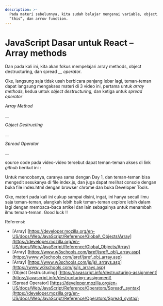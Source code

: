 ```yaml
---
description: >-
  Pada materi sebelumnya, kita sudah belajar mengenai variable, object, scope,
  “this”, dan arrow function.
---
```


# JavaScript Dasar untuk React – Array methods

 Dan pada kali ini, kita akan fokus mempelajari array methods, object destructuring, dan spread __ _operator_.

Oke, langsung saja tidak usah berbicara panjang lebar lagi, teman-teman dapat langsung mengakses materi di 3 video ini, pertama untuk _array methods_, kedua untuk _object destructuring,_ dan ketiga untuk _spread operator_

_Array Method_

\_\_

_Object Destructing_

\_\_

_Spread Operator_

\_\_

source code pada video-video tersebut dapat teman-teman akses di link _github_ berikut ini :



Untuk mencobanya, caranya sama dengan Day 1, dan teman-teman bisa mengedit sesukanya di file index.js, dan juga dapat melihat console dengan buka file index.html dengan browser chrome dan buka Developer Tools.

Oke, materi pada kali ini cukup sampai disini, ingat, ini hanya secuil ilmu saja teman-teman, alangkah lebih baik teman-teman explore lebih dalam lagi dengan membaca-baca artikel dan lain sebagainya untuk menambah ilmu teman-teman. Good luck !!

Referensi:

* \[Array\] [https://developer.mozilla.org/en-US/docs/Web/JavaScript/Reference/Global\_Objects/Array](https://developer.mozilla.org/en-US/docs/Web/JavaScript/Reference/Global_Objects/Array)
* \[Array\] [https://www.w3schools.com/jsref/jsref\_obj\_array.asp](https://www.w3schools.com/jsref/jsref_obj_array.asp)
* \[Array\] [https://www.w3schools.com/js/js\_arrays.asp](https://www.w3schools.com/js/js_arrays.asp)
* \[Object Destructuring\] [https://javascript.info/destructuring-assignment](https://javascript.info/destructuring-assignment)
* \[Spread Operator\] [https://developer.mozilla.org/en-US/docs/Web/JavaScript/Reference/Operators/Spread\_syntax](https://developer.mozilla.org/en-US/docs/Web/JavaScript/Reference/Operators/Spread_syntax)

